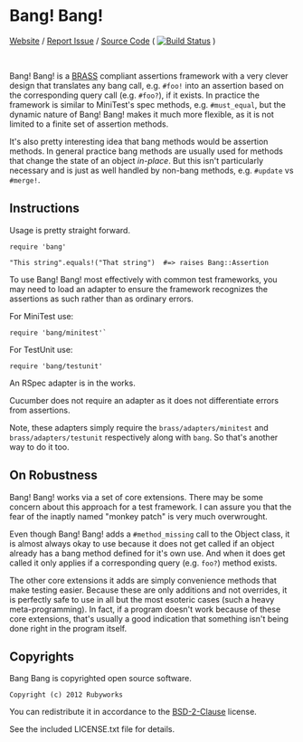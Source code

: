 # Bang! Bang!

[Website](http://rubyworks.github.com/bang) /
[Report Issue](http://github.com/rubyworks/bang/issues) /
[Source Code](http://github.com/rubyworks/bang)
( [![Build Status](https://secure.travis-ci.org/rubyworks/bang.png)](http://travis-ci.org/rubyworks/bang) )

<br/>

Bang! Bang! is a [BRASS](http://rubyworks.github.com/brass) compliant assertions
framework with a very clever design that translates any bang call, e.g. `#foo!`
into an assertion based on the corresponding query call (e.g. `#foo?`), if it exists.
In practice the framework is similar to MiniTest's spec methods,
e.g. `#must_equal`, but the dynamic nature of Bang! Bang! makes it much more 
flexible, as it is not limited to a finite set of assertion methods.

It's also pretty interesting idea that bang methods would be assertion methods.
In general practice bang methods are usually used for methods that change the
state of an object *in-place*. But this isn't particularly necessary and 
is just as well handled by non-bang methods, e.g. `#update` vs `#merge!`.


## Instructions

Usage is pretty straight forward.

    require 'bang'

    "This string".equals!("That string")  #=> raises Bang::Assertion

To use Bang! Bang! most effectively with common test frameworks, you may need
to load an adapter to ensure the framework recognizes the assertions as
such rather than as ordinary errors.

For MiniTest use:

    require 'bang/minitest'`

For TestUnit use:

    require 'bang/testunit'

An RSpec adapter is in the works.

Cucumber does not require an adapter as it does not differentiate errors
from assertions.

Note, these adapters simply require the `brass/adapters/minitest` and
`brass/adapters/testunit` respectively along with `bang`. So that's another
way to do it too.


## On Robustness

Bang! Bang! works via a set of core extensions. There may be some concern
about this approach for a test framework. I can assure you that the fear
of the inaptly named "monkey patch" is very much overwrought.

Even though Bang! Bang! adds a `#method_missing` call to the Object class, it is
almost always okay to use because it does not get called if an object already has
a bang method defined for it's own use. And when it does get called it only applies
if a corresponding query (e.g. `foo?`) method exists.

The other core extensions it adds are simply convenience methods that make testing
easier. Because these are only additions and not overrides, it is perfectly safe to
use in all but the most esoteric cases (such a heavy meta-programming). In fact, if
a program doesn't work because of these core extensions, that's usually a good 
indication that something isn't being done right in the program itself.


## Copyrights

Bang Bang is copyrighted open source software.

    Copyright (c) 2012 Rubyworks

You can redistribute it in accordance to the [BSD-2-Clause](http://spdx.org/licenses/BSD-2-Clause) license.

See the included LICENSE.txt file for details.
